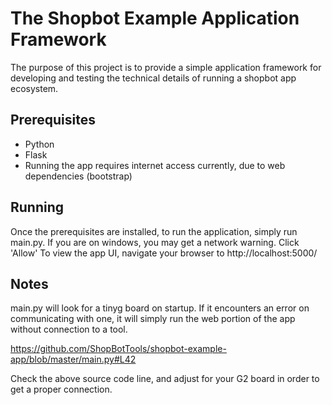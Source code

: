 The Shopbot Example Application Framework
=========================================

The purpose of this project is to provide a simple application framework for developing and testing the technical details of running a shopbot app ecosystem.

Prerequisites
-------------
* Python
* Flask
* Running the app requires internet access currently, due to web dependencies (bootstrap)

Running
-------
Once the prerequisites are installed, to run the application, simply run main.py.  If you are on windows, you may get a network warning.  Click 'Allow'  To view the app UI, navigate your browser to http://localhost:5000/

Notes
-----
main.py will look for a tinyg board on startup.  If it encounters an error on communicating with one, it will simply run the web portion of the app without connection to a tool. 

https://github.com/ShopBotTools/shopbot-example-app/blob/master/main.py#L42

Check the above source code line, and adjust for your G2 board in order to get a proper connection.
